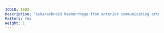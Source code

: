 ```yaml
---
ICD10: I602
Description: "Subarachnoid haemorrhage from anterior communicating artery"
Matters: Yes
Weight: 1
---
```


